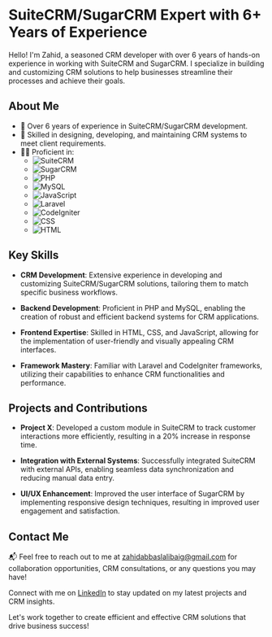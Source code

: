 # SuiteCRM/SugarCRM Expert with 6+ Years of Experience

Hello! I'm Zahid, a seasoned CRM developer with over 6 years of hands-on experience in working with SuiteCRM and SugarCRM. I specialize in building and customizing CRM solutions to help businesses streamline their processes and achieve their goals.


## About Me

- 💼 Over 6 years of experience in SuiteCRM/SugarCRM development.
- 🚀 Skilled in designing, developing, and maintaining CRM systems to meet client requirements.
- 👨‍💻 Proficient in:
  - ![SuiteCRM](https://img.shields.io/badge/-SuiteCRM-c14438?style=flat-square&logo=suitecrm&logoColor=white)
  - ![SugarCRM](https://img.shields.io/badge/-SugarCRM-89c4f4?style=flat-square&logo=sugarcrm&logoColor=white)
  - ![PHP](https://img.shields.io/badge/-PHP-blue?style=flat-square&logo=php&logoColor=white)
  - ![MySQL](https://img.shields.io/badge/-MySQL-blue?style=flat-square&logo=mysql&logoColor=white)
  - ![JavaScript](https://img.shields.io/badge/-JavaScript-yellow?style=flat-square&logo=javascript&logoColor=white)
  - ![Laravel](https://img.shields.io/badge/-Laravel-red?style=flat-square&logo=laravel&logoColor=white)
  - ![CodeIgniter](https://img.shields.io/badge/-CodeIgniter-orange?style=flat-square&logo=codeigniter&logoColor=white)
  - ![CSS](https://img.shields.io/badge/-CSS-blue?style=flat-square&logo=css3&logoColor=white)
  - ![HTML](https://img.shields.io/badge/-HTML-orange?style=flat-square&logo=html5&logoColor=white)

## Key Skills

- **CRM Development**: Extensive experience in developing and customizing SuiteCRM/SugarCRM solutions, tailoring them to match specific business workflows.

- **Backend Development**: Proficient in PHP and MySQL, enabling the creation of robust and efficient backend systems for CRM applications.

- **Frontend Expertise**: Skilled in HTML, CSS, and JavaScript, allowing for the implementation of user-friendly and visually appealing CRM interfaces.

- **Framework Mastery**: Familiar with Laravel and CodeIgniter frameworks, utilizing their capabilities to enhance CRM functionalities and performance.

## Projects and Contributions

- **Project X**: Developed a custom module in SuiteCRM to track customer interactions more efficiently, resulting in a 20% increase in response time.

- **Integration with External Systems**: Successfully integrated SuiteCRM with external APIs, enabling seamless data synchronization and reducing manual data entry.

- **UI/UX Enhancement**: Improved the user interface of SugarCRM by implementing responsive design techniques, resulting in improved user engagement and satisfaction.

## Contact Me

📬 Feel free to reach out to me at [zahidabbaslalibaig@gmail.com](mailto:zahidabbasalibaig@gmail.com) for collaboration opportunities, CRM consultations, or any questions you may have!

Connect with me on [LinkedIn]([https://www.linkedin.com/in/yourprofile](https://www.linkedin.com/in/zahid-baig-14206682/)) to stay updated on my latest projects and CRM insights.

Let's work together to create efficient and effective CRM solutions that drive business success!

